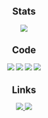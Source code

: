 <h2 align="center">Stats</h2>
<p align="center">
  <a href="/">
    <img src="https://github-readme-stats.vercel.app/api?username=echological&count_private=true&show_icons=true&theme=dark&hide_border=true&include_all_commits=true">
  </a>
</p>

<h2 align="center">Code</h2>
<p align="center">
  <img src="https://img.shields.io/badge/-JavaScript-edb200?style=flat-square&logo=javascript&logoColor=white">
  <img src="https://img.shields.io/badge/-Node.js-43853d?style=flat-square&logo=Node.js&logoColor=white">
  <img src="https://img.shields.io/badge/-NPM-CB3837?style=flat-square&logo=npm&logoColor=white">
  <img src="https://img.shields.io/badge/-Visual Studio Code-007ACC?style=flat-square&logo=visual-studio-code&logoColor=white">
</p>

<h2 align="center">Links</h2>
<p align="center">
  <a href="https://www.echology.page/socials/twitch">
    <img src="https://img.shields.io/badge/Echological-%239146FF.svg?style=flat-square&logo=Twitch&logoColor=white">
  </a>
  <a href="https://www.echology.page/socials/discord">
    <img src="https://img.shields.io/badge/Bluberry%20Base-%237289DA.svg?style=flat-square&logo=discord&logoColor=white">
  </a>
</p>


